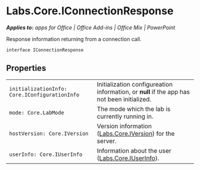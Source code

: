 
# Labs.Core.IConnectionResponse

 _**Applies to:** apps for Office | Office Add-ins | Office Mix | PowerPoint_

Response information returning from a connection call.

```
interface IConnectionResponse
```


## Properties


|||
|:-----|:-----|
| `initializationInfo: Core.IConfigurationInfo`|Initialization configureation information, or  **null** if the app has not been initialized.|
| `mode: Core.LabMode`|The mode which the lab is currently running in.|
| `hostVersion: Core.IVersion`|Version information ([Labs.Core.IVersion](../powerpoint/office-mix/reference/labs.core.iversion.md)) for the server.|
| `userInfo: Core.IUserInfo`|Information about the user ([Labs.Core.IUserInfo](../powerpoint/office-mix/reference/labs.core.iuserinfo.md)).|
